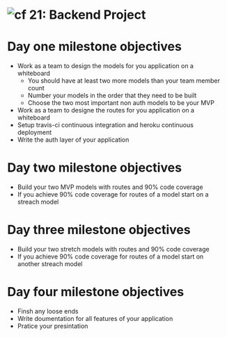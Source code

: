 
![cf](http://i.imgur.com/7v5ASc8.png) 21: Backend Project
===

# Day one milestone objectives
* Work as a team to design the models for you application on a whiteboard
  * You should have at least two more models than your team member count
  * Number your models in the order that they need to be built
  * Choose the two most important non auth models to be your MVP
* Work as a team to designe the routes for you application on a whiteboard
* Setup travis-ci continuous integration and heroku continuous deployment
* Write the auth layer of your application

# Day two milestone objectives
* Build your two MVP models with routes and 90% code coverage
* If you achieve 90% code coverage for routes of a model start on a streach model

# Day three milestone objectives
* Build your two stretch models with routes and 90% code coverage
* If you achieve 90% code coverage for routes of a model start on another streach model

# Day four milestone objectives
* Finsh any loose ends
* Write doumentation for all features of your application
* Pratice your presintation